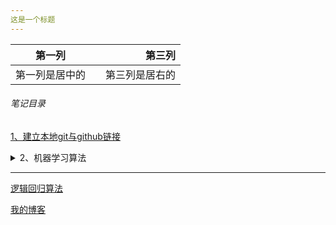 ```yaml
---
这是一个标题
---
```




|第一列| |第三列|
|:-:|:-|-:|
|第一列是居中的| |第三列是居右的|



###### 笔记目录

[1、建立本地git与github链接](./建立github本地关联链接/建立github本地关联链接.md)

<details>
 <summary>2、机器学习算法 </summary>
 <p > <a href="./tutorials/machine_learning/Logistic.md">逻辑回归算法</a> </p>
</details>

------

[逻辑回归算法](./tutorials/machine_learning/Logistic.md)

[我的博客](https://blog.csdn.net/u011878435/article/details/78628484)

